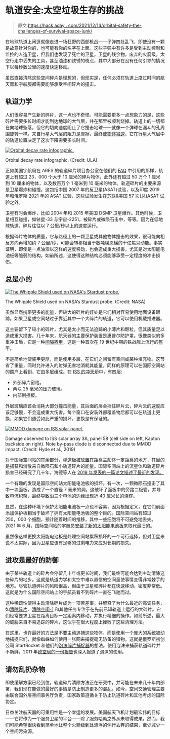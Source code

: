 # 轨道安全:太空垃圾生存的挑战

> 原文:[https://hack aday . com/2021/12/14/orbital-safety-the-challenges-of-survival-space-junk/](https://hackaday.com/2021/12/14/orbital-safety-the-challenges-of-surviving-space-junk/)

在地球轨道上闲逛就像走进一场狂野的西部枪战——子弹四处乱飞，即使没有一颗是故意针对你的，也可能有你的名字在上面。这些子弹中有许多是受到主动控制和监控的人造卫星，但我们也发现了死亡的卫星，卫星的残余物，废弃的火箭级，太空行走中丢失的工具，甚至油漆和铁锈的斑点，其中大部分在没有任何引导的情况下以每秒数公里的速度快速移动。

虽然直接清除这些空间碎片是理想的，但现实是，任何必须在轨道上度过时间的航天器和宇航服都需要能够承受空间碎片的撞击。

## 轨道力学

人们很容易产生新的碎片，这一点也不奇怪。可能需要更多一点想象力的是，这些碎片需要多长时间才能到达地球的大气层，并在那里被顺利烧掉。轨道上的一切都在向地球坠落，但它的切向速度阻止了它撞击地球——就像一个弹球在漏斗的孔周围旋转一样。来自行星大气层的阻力是摩擦，最终[使物体减速](https://en.wikipedia.org/wiki/Orbital_decay)，它在行星大气层中的轨道位置决定了这次下降需要多长时间。

[![Orbital decay rate infographic.](../Images/99d2eb5835954f92e9840439df3e05a7.png)](https://hackaday.com/wp-content/uploads/2021/11/orbital_decay_rate_infographic_ula.jpg)

Orbital decay rate infographic. (Credit: ULA)

正如美国宇航局在 ARES 的轨道碎片项目办公室在他们的 [FAQ](https://www.orbitaldebris.jsc.nasa.gov/faq/) 中引用的那样，轨道上有超过 23，000 个大于 10 厘米的碎片物体，此外还有超过 50 万个 1 厘米到 10 厘米的物体，以及数百万个 1 毫米到 10 毫米的物体。轨道碎片的主要来源是卫星爆炸和碰撞。这包括中国 2007 年的反卫星(ASAT)试验，以及印度 2019 年和俄罗斯 2021 年的 ASAT 试验，这些试验发生在苏联&美国 57 次(总)ASAT 试验之外。

卫星有时会爆炸，比如 2004 年和 2015 年美国 DSMP 卫星爆炸。其他时候，卫星相互碰撞，如铱星-33 与宇宙-2251，被碎片或微陨石击中，等等。因为在低地球轨道，碎片往往以 7 公里/秒以上的速度运行。

根据碎片物体的质量，它与路径上的一颗卫星或其他物体撞击的效果，很可能向相反方向再增加约 7 公里/秒，可能会转移相当于数吨梯恩梯的十亿焦耳动能。事实证明，即使是一点油漆以这样的速度移动，也会造成重大损害，尤其是对太阳能电池板等脆弱的结构。如前所述，这使得这种结构必须能够承受一定程度的冲击损伤。

## 总是小的

[![The Whipple Shield used on NASA's Stardust probe.](../Images/68bbfa80bf18b655bda8560947969256.png)](https://hackaday.com/wp-content/uploads/2021/11/WhippleShield.jpg)

The Whipple Shield used on NASA’s Stardust probe. (Credit: NASA)

虽然显然携带更多的能量，但较大的碎片的好处是它们相对容易使用地面设备跟踪。如果卫星或空间站过于靠近其中一个大碎片的轨道，它可以使用机载推进器。

这主要留下了较小的碎片，尤其是太小而无法追踪的小薄片和颗粒，但其质量足以造成重大损害。几十年来，航天器的主要保护装置是惠普尔防护罩。很像类似的多重冲击盾，它是一种[间隔盔甲](https://en.wikipedia.org/wiki/Spaced_armour)，这是一种首次在 19 世纪中期的铁战舰上流行的盔甲。

不是简单地使装甲更厚，而是使用多层，在它们之间留有空间或某种填充物。这节省了重量，同时允许进入的射弹无害地消耗其能量。同样的原理可以在国际空间站的窗户上看到，它由多层组成。在 [ISS 的冲天炉](https://en.wikipedia.org/wiki/Cupola_(ISS_module))中，有四层:

*   外部碎片窗格。
*   两块 25 毫米的压力玻璃。
*   内部刮擦板。

外层玻璃应该会消耗大部分撞击能量，其后面的层会挡住碎片云，碎片云的速度应该足够慢，不会造成重大伤害。每个窗口在安装外部覆盖物后都可以在轨道上更换，如果它们遭受如此严重的损坏，更换是有保证的。

[![MMOD damage on ISS solar panel.](../Images/d38a132774cad1c1a128fc48c738c254.png)](https://hackaday.com/wp-content/uploads/2021/11/international_space_station_mmod_damage_solar_panel.jpg)

Damage observed to ISS solar array 3A, panel 58 (cell side on left, Kapton backside on right). Note by-pass diode is disconnected due to MMOD impact. (Credit: Hyde et al., 2019)

对于国际空间站的其余部分，[弹道板被放置在](https://en.wikipedia.org/wiki/International_Space_Station#Orbital_debris_threats)距离主船体一定距离的地方，其目的是捕获和消散来自微陨石和小轨道碎片的能量。国际空间站上的流星体和轨道碎片损害已经研究了几十年，海德等人在 [2019 年发表的一篇论文描述了最近的发现。](https://www.hou.usra.edu/meetings/orbitaldebris2019/orbital2019paper/pdf/6001.pdf)

一个有趣的发现是国际空间站太阳能电池板的损坏。有一次，一颗微陨石撞击了其中一块面板，造成了一个直径 7 毫米的洞。这破坏了面板中的旁路二极管，并导致电流积聚，最终导致沿三个电池的边缘出现近 40 厘米长的烧穿。

显然，在这种环境下保护太阳能电池板一点也不容易，因为根据定义，在它们前面添加保护板相当于破坏了拥有太阳能电池板的整个目的。国际空间站有超过 250，000 个细胞，预计随着时间的推移，其中一些细胞将不可避免地丢失。2021 年 6 月，国际空间站的宇航员[安装了新的太阳能电池板](https://en.wikipedia.org/wiki/Roll_Out_Solar_Array)来取代最旧的。

虽然像这样更换太阳能电池板是处理空间站累积损坏的一个可行选择，但对卫星来说不太实际，因为卫星应该有足够的过剩电力来应对长期的损失。

## 进攻是最好的防御

由于某些轨道上的碎片会停留几十年或更长时间，我们最终可能会达到主动清除这些碎片的地步。这就是轨道力学和太空中难以置信的空间量使事情变得非常棘手的地方。尽管轨道碎片的风险很高，但由于卫星和碎片都在快速移动，密度非常低。这就是为什么国际空间站上的宇航员看不到碎片一直在飞驰而过。

这种稀疏性使得主动清除碎片成为一项苦差事，并解释了为什么最近的高调任务，如[清除碎片](https://en.wikipedia.org/wiki/RemoveDEBRIS)、[清除空间-1](https://en.wikipedia.org/wiki/ClearSpace-1) 和其他任务专注于在先前已知轨道上运行的大碎片。它们经常要求卫星在距离目标一定距离内移动，并执行精细的操作。如前所述，最大的威胁来自不易追踪的碎片，这似乎在很大程度上挫败了这些清理方法。

在这里，也许最好的方法是不要主动追捕这些物体，而是使用一个庞大的系统被动地捕捉它们，就像蜘蛛如何使用一张网来捕捉毫无防备的猎物。这就是俄罗斯初创公司 StartRocket 和他们的[泡沫碎片捕捉器](https://www.space.com/space-junk-cleanup-foam-satellite-technology.html)的想法。使用泡沫来捕获轨道碎片并不新鲜，2011 年[欧空局的一份报告](https://www.esa.int/gsp/ACT/doc/ARI/ARI%20Study%20Report/ACT-RPT-MAD-ARI-10-6411-Pisa-Active_Removal_of_Space_Debris-Foam.pdf)也深入报道了泡沫的使用。

## 请勿乱扔杂物

即使缓解方案已经到位，轨道碎片清除方法正在研究中，并可能在未来几十年内部署，我们现在能做的最好的事情是防止制造更多的混乱。如今，空间交通管理主要由联合国外层空间事务厅负责，国家政策遵循关于防止轨道碎片和其他考虑的国际协定。

日益关注航天器的可重用性是一个幸运的发展。美国航天飞机计划最宏伟的目标——它将作为一个服务卫星的平台——除了服务哈勃之外从未取得成果。然而，我们可能希望很快看到简单地让整个火箭级到处漂浮的例行丢弃的结束，至少减少一个空间污染源。